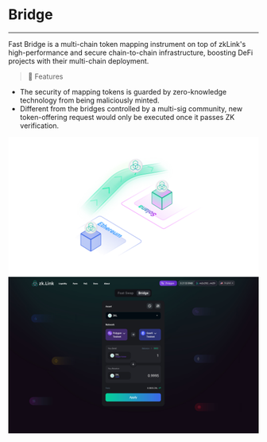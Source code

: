 
# Bridge

---


Fast Bridge is a multi-chain token mapping instrument on top of zkLink's high-performance and secure chain-to-chain infrastructure, boosting DeFi projects with their multi-chain deployment.


> **🥇** <span className="highlight">Features</span>
- The security of mapping tokens is guarded by zero-knowledge technology from being maliciously minted.
- Different from the bridges controlled by a multi-sig community, new token-offering request would only be executed once it passes ZK verification.



![background](../../static/img/bridge.jpg)
![background](../../static/img/bridgeUI.jpg)
